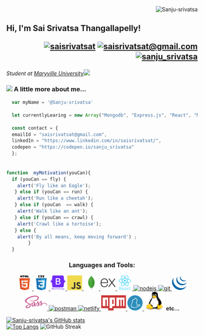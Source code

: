 <p align="right"> <img src="https://komarev.com/ghpvc/?username=Sanju-srivatsa&label=Profile%20views&color=129e00&style=plastic" alt="Sanju-srivatsa" /> </p>
<h2 align="left"> Hi, I'm Sai Srivatsa Thangallapelly!<p align="right">
<a href="https://linkedin.com/in/saisrivatsat/" target="blank"><img align="center" src="https://upload.wikimedia.org/wikipedia/commons/thumb/c/ca/LinkedIn_logo_initials.png/768px-LinkedIn_logo_initials.png" alt="saisrivatsat" height="30" width="30" /></a>
<a href="saisrivatsat@gmail.com" target="blank"><img align="center" src="https://cdn.iconscout.com/icon/free/png-256/free-gmail-2981844-2476484.png?f=webp&w=256" alt="saisrivatsat@gmail.com" height="35" width="35" /></a>
<a href="https://codepen.io/sanju_srivatsa" target="blank"><img align="center" src="https://encrypted-tbn0.gstatic.com/images?q=tbn:ANd9GcQZZRsGfqQObV3wIKmJ5ILpkmXBllyyoX873FeUl-vnwRNIa0AXEzI8sEaU-LONf_8ctnw&usqp=CAU" alt="sanju_srivatsa" height="30" width="30" /></a>
</p></h2>

<p align="left"><em>Student at <a href="https://www.maryville.edu/">Maryville University</a><img src="https://media.giphy.com/media/WUlplcMpOCEmTGBtBW/giphy.gif" width="30"> 
</em></p>

### <img src="https://media.giphy.com/media/VgCDAzcKvsR6OM0uWg/giphy.gif" width="50"> A little more about me...  
```js
  var myName = '@Sanju-srivatsa'
  
  let currentlyLearing = new Array("Mongodb", "Express.js", "React", "Node.js");
  
  const contact = {
  emailId = "saisrivatsat@gmail.com",
  linkedIn = "https://www.linkedin.com/in/saisrivatsat/",
  codepen = "https://codepen.io/sanju_srivatsa"
  };

                        
function  myMotivation(youCan){               
  if (youCan == fly) {
    alert('Fly like an Eagle');
   } else if (youCan == run) {
    alert('Run like a cheetah');
   } else if (youCan  == walk) {
    alert('Walk like an ant');
   } else if (youCan == crawl) {
    alert('Crawl like a tortoise');
   } else {
    alert('By all means, keep moving forward') ;
        }
  }     
```
<!---
Sanju-srivatsa/Sanju-srivatsa is a ✨ special ✨ repository because its `README.md` (this file) appears on your GitHub profile.
You can click the Preview link to take a look at your changes.
--->
<h3 align="center">Languages and Tools:</h3>
<p align="center">
<a href="https://html.com/" target="_blank"> <img src="https://raw.githubusercontent.com/devicons/devicon/master/icons/html5/html5-original-wordmark.svg" alt="html5" width="40" height="40"/> </a> 
<a href="https://www.w3schools.com/css/" target="_blank"> <img src="https://raw.githubusercontent.com/devicons/devicon/master/icons/css3/css3-original-wordmark.svg" alt="css3" width="40" height="40"/> </a>  
<a href="https://getbootstrap.com" target="_blank"> <img src="https://raw.githubusercontent.com/devicons/devicon/master/icons/bootstrap/bootstrap-plain-wordmark.svg" alt="bootstrap" width="40" height="40"/> </a> 
<a href="https://developer.mozilla.org/en-US/docs/Web/JavaScript" target="_blank"> <img src="https://raw.githubusercontent.com/devicons/devicon/master/icons/javascript/javascript-original.svg" alt="javascript" width="40" height="40"/> </a>  
<a href="https://www.mongodb.com/" target="_blank"> <img src="https://raw.githubusercontent.com/devicons/devicon/master/icons/mongodb/mongodb-original.svg" alt="mongodb" width="40" height="40"/> </a>
<a href="https://expressjs.com/" target="_blank"> <img src="https://raw.githubusercontent.com/devicons/devicon/master/icons/express/express-original.svg" alt="express" width="40" height="40"/> </a>
<a href="https://reactjs.org/" target="_blank"> <img src="https://raw.githubusercontent.com/devicons/devicon/master/icons/react/react-original-wordmark.svg" alt="react" width="40" height="40"/> </a> 
<a href="https://nodejs.org/en/" target="_blank"> <img src="https://upload.wikimedia.org/wikipedia/commons/thumb/d/d9/Node.js_logo.svg/1280px-Node.js_logo.svg.png" alt="nodejs" width="80" height="45"/> </a>
<a href="https://git-scm.com/" target="_blank"> <img src="https://www.vectorlogo.zone/logos/git-scm/git-scm-icon.svg" alt="git" width="40" height="40"/> </a> 
<a href="https://jquery.com/" target="_blank"> <img src="https://raw.githubusercontent.com/devicons/devicon/master/icons/jquery/jquery-original.svg" alt="jquery" width="40" height="40"/> </a>
<a href="https://sass-lang.com/" target="_blank"> <img src="https://raw.githubusercontent.com/devicons/devicon/master/icons/sass/sass-original.svg" alt="sass" width="60" height="45"/> </a>
<a href="https://postman.com" target="_blank"> <img src="https://www.vectorlogo.zone/logos/getpostman/getpostman-icon.svg" alt="postman" width="40" height="40"/> </a>
<a href="https://www.netlify.com/" target="_blank"> <img src="https://www.netlify.com/img/press/logos/logomark.png" alt="netlify" width="40" height="40"/> </a> 
<a href="https://www.npmjs.com/" target="_blank"> <img src="https://github.com/MarioTerron/logo-images/blob/master/logos/npm.png" alt="npm" width="65" height="40"/> </a>
<a href="https://yarnpkg.com/" target="_blank"> <img src="https://raw.githubusercontent.com/devicons/devicon/master/icons/yarn/yarn-original.svg" alt="npm" width="40" height="40"/> </a>
<a href="https://www.linux.org/" target="_blank"> <img src="https://raw.githubusercontent.com/devicons/devicon/master/icons/linux/linux-original.svg" alt="linux" width="55" height="50"/></a><b>   etc... </b> </p>

[![Sanju-srivatsa's GitHub stats](https://github-readme-stats.vercel.app/api?username=Sanju-srivatsa)](https://github.com/Sanju-srivatsa/github-readme-stats)
<br>[![Top Langs](https://github-readme-stats.vercel.app/api/top-langs/?username=Sanju-srivatsa&layout=compact&langs_count=15)](https://github.com/Sanju-srivatsa/github-readme-stats)
![GitHub Streak](https://github-readme-streak-stats.herokuapp.com/?user=Sanju-srivatsa)

